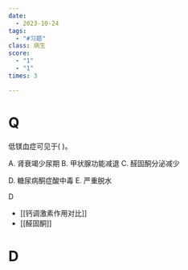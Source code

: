 ```yaml
---
date:
  - 2023-10-24
tags:
  - "#习题"
class: 病生
score:
  - "1"
  - "1"
times: 3

---
```



# Q
低镁血症可见于( )。

A. 肾衰竭少尿期 B. 甲状腺功能减退 C. 醛固酮分泌减少

D. 糖尿病酮症酸中毒 E. 严重脱水



D




- [[钙调激素作用对比]]
- [[醛固酮]]

# D